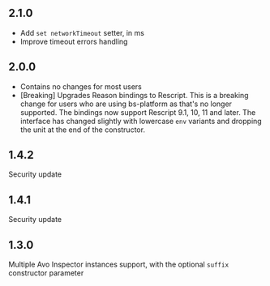 ## 2.1.0

- Add `set networkTimeout` setter, in ms
- Improve timeout errors handling

## 2.0.0

- Contains no changes for most users
- [Breaking] Upgrades Reason bindings to Rescript. This is a breaking change for users who are using bs-platform as that's no longer supported. The bindings now support Rescript 9.1, 10, 11 and later. The interface has changed slightly with lowercase `env` variants and dropping the unit at the end of the constructor.

## 1.4.2

Security update

## 1.4.1

Security update

## 1.3.0

Multiple Avo Inspector instances support, with the optional `suffix` constructor parameter